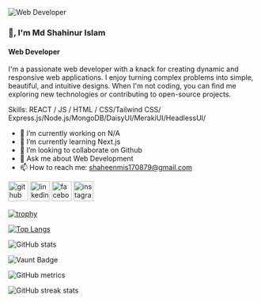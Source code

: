 ![Web Developer](https://media.licdn.com/dms/image/D5616AQEvLfYNulXmPg/profile-displaybackgroundimage-shrink_350_1400/0/1719347105212?e=1725494400&v=beta&t=InuOLq3DKopMFUSZsNpiU2Ag5DZ0s73J9Yb2c75YiLM)
### 👋, I'm Md Shahinur Islam
#### Web Developer

I'm a passionate web developer with a knack for creating dynamic and responsive web applications. I enjoy turning complex problems into simple, beautiful, and intuitive designs. When I'm not coding, you can find me exploring new technologies or contributing to open-source projects.

Skills:  REACT / JS / HTML / CSS/Tailwind CSS/ Express.js/Node.js/MongoDB/DaisyUI/MerakiUI/HeadlessUI/

- 🔭 I’m currently working on N/A 
- 🌱 I’m currently learning Next.js 
- 👯 I’m looking to collaborate on Github 
- 💬 Ask me about Web Development 
- 📫 How to reach me: shaheenmis170879@gmail.com 


[<img src='https://cdn.jsdelivr.net/npm/simple-icons@3.0.1/icons/github.svg' alt='github' height='40'>](https://github.com/shahinur009)  [<img src='https://cdn.jsdelivr.net/npm/simple-icons@3.0.1/icons/linkedin.svg' alt='linkedin' height='40'>](https://www.linkedin.com/in/https://www.linkedin.com/in/shaheen-ahamed-shahinur//)  [<img src='https://cdn.jsdelivr.net/npm/simple-icons@3.0.1/icons/facebook.svg' alt='facebook' height='40'>](https://www.facebook.com/https://web.facebook.com/shahin.ahamed.3139)  [<img src='https://cdn.jsdelivr.net/npm/simple-icons@3.0.1/icons/instagram.svg' alt='instagram' height='40'>](https://www.instagram.com/https://www.instagram.com/shahin.ahamed.3139/?hl=en/)  

[![trophy](https://github-profile-trophy.vercel.app/?username=shahinur009)](https://github.com/ryo-ma/github-profile-trophy)

[![Top Langs](https://github-readme-stats.vercel.app/api/top-langs/?username=shahinur009)](https://github.com/anuraghazra/github-readme-stats)

![GitHub stats](https://github-readme-stats.vercel.app/api?username=shahinur009&show_icons=true&count_private=true)  

![Vaunt Badge](https://api.vaunt.dev/v1/github/entities/shahinur009/contributions?format=svg&private=true)  

![GitHub metrics](https://metrics.lecoq.io/shahinur009)  

![GitHub streak stats](https://streak-stats.demolab.com/?user=shahinur009)  

